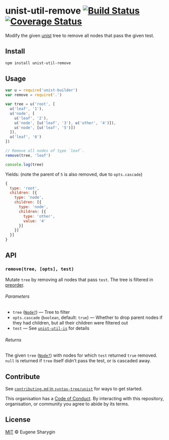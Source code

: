 # unist-util-remove [![Build Status][build-badge]][build-page] [![Coverage Status][coverage-badge]][coverage-page]

Modify the given [unist][] tree to remove all nodes that pass the given test.

## Install

```sh
npm install unist-util-remove
```

## Usage

```js
var u = require('unist-builder')
var remove = require('.')

var tree = u('root', [
  u('leaf', '1'),
  u('node', [
    u('leaf', '2'),
    u('node', [u('leaf', '3'), u('other', '4')]),
    u('node', [u('leaf', '5')])
  ]),
  u('leaf', '6')
])

// Remove all nodes of type `leaf`.
remove(tree, 'leaf')

console.log(tree)
```

Yields: (note the parent of `5` is also removed, due to `opts.cascade`)

```js
{
  type: 'root',
  children: [{
    type: 'node',
    children: [{
      type: 'node',
      children: [{
        type: 'other',
        value: '4'
      }]
    }]
  }]
}
```

## API

### `remove(tree, [opts], test)`

Mutate `tree` by removing all nodes that pass `test`.
The tree is filtered in [preorder][].

###### Parameters

*   `tree` ([`Node?`][node])
    — Tree to filter
*   `opts.cascade` (`boolean`, default: `true`)
    — Whether to drop parent nodes if they had children, but all their
    children were filtered out
*   `test`
    — See [`unist-util-is`][is] for details

###### Returns

The given `tree` ([`Node?`][node]) with nodes for which `test` returned `true`
removed.  `null` is returned if `tree` itself didn’t pass the test, or is
cascaded away.

## Contribute

See [`contributing.md` in `syntax-tree/unist`][contributing] for ways to get
started.

This organisation has a [Code of Conduct][coc].  By interacting with this
repository, organisation, or community you agree to abide by its terms.

## License

[MIT][] © Eugene Sharygin

[mit]: LICENSE

[unist]: https://github.com/syntax-tree/unist

[node]: https://github.com/syntax-tree/unist#node

[is]: https://github.com/syntax-tree/unist-util-is

[preorder]: https://en.wikipedia.org/wiki/Tree_traversal

[build-page]: https://travis-ci.org/syntax-tree/unist-util-remove

[build-badge]: https://travis-ci.org/syntax-tree/unist-util-remove.svg?branch=master

[coverage-page]: https://codecov.io/github/syntax-tree/unist-util-remove?branch=master

[coverage-badge]: https://img.shields.io/codecov/c/github/syntax-tree/unist-util-remove.svg?branch=master

[contributing]: https://github.com/syntax-tree/unist/blob/master/contributing.md

[coc]: https://github.com/syntax-tree/unist/blob/master/code-of-conduct.md
